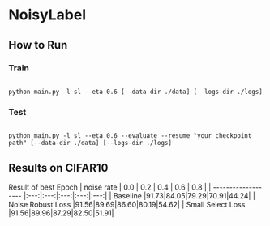 # NoisyLabel


## How to Run

### Train
```console

python main.py -l sl --eta 0.6 [--data-dir ./data] [--logs-dir ./logs]

```

### Test
```console

python main.py -l sl --eta 0.6 --evaluate --resume "your checkpoint path" [--data-dir ./data] [--logs-dir ./logs]

```

## Results on CIFAR10
Result of best Epoch
| noise rate  | 0.0 | 0.2  | 0.4 | 0.6 | 0.8 |
| ------------------- |:---:|:---:|:---:|:---:|:---:|
| Baseline    |91.73|84.05|79.29|70.91|44.24|
| Noise Robust Loss   |91.56|89.69|86.60|80.19|54.62|
| Small Select Loss   |91.56|89.96|87.29|82.50|51.91|
